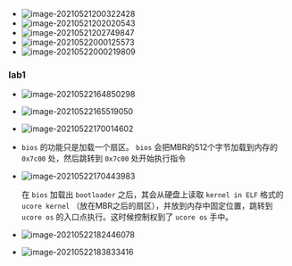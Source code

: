 + ![image-20210521200322428](https://cdn.jsdelivr.net/gh/smallzhong/new-picgo-pic-bed@master//image-20210521200322428.png)
+ ![image-20210521202020543](https://cdn.jsdelivr.net/gh/smallzhong/new-picgo-pic-bed@master//image-20210521202020543.png)
+ ![image-20210521202749847](https://cdn.jsdelivr.net/gh/smallzhong/new-picgo-pic-bed@master//image-20210521202749847.png)
+ ![image-20210522000125573](C:\Users\22112\AppData\Roaming\Typora\typora-user-images\old_images\image-20210522000125573.png)
+ ![image-20210522000219809](C:\Users\22112\AppData\Roaming\Typora\typora-user-images\old_images\image-20210522000219809.png)

### lab1

+ ![image-20210522164850298](C:\Users\22112\AppData\Roaming\Typora\typora-user-images\old_images\image-20210522164850298.png)

+ ![image-20210522165519050](C:\Users\22112\AppData\Roaming\Typora\typora-user-images\old_images\image-20210522165519050.png)

+ ![image-20210522170014602](https://cdn.jsdelivr.net/gh/smallzhong/new-picgo-pic-bed@master//image-20210522170014602.png)

+ `bios` 的功能只是加载一个扇区。 `bios` 会把MBR的512个字节加载到内存的 `0x7c00` 处，然后跳转到 `0x7c00` 处开始执行指令

+ ![image-20210522170443983](https://cdn.jsdelivr.net/gh/smallzhong/new-picgo-pic-bed@master//image-20210522170443983.png)

  在 `bios` 加载出 `bootloader` 之后，其会从硬盘上读取 `kernel in ELF` 格式的 `ucore kernel` （放在MBR之后的扇区），并放到内存中固定位置，跳转到 `ucore os` 的入口点执行。这时候控制权到了 `ucore os` 手中。 

+ ![image-20210522182446078](C:\Users\22112\AppData\Roaming\Typora\typora-user-images\old_images\image-20210522182446078.png)

+ ![image-20210522183833416](C:\Users\22112\AppData\Roaming\Typora\typora-user-images\old_images\image-20210522183833416.png)
